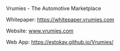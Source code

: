 Vrumies - The Automotive Marketplace

Whitepaper: https://whitepaper.vrumies.com

Website: www.vrumies.com

Web App: https://estokay.github.io/Vrumies/
